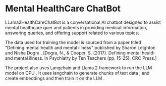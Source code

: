 # Mental HealthCare ChatBot

LLama2HealthCareChatBot is a conversational AI chatbot designed to assist mental healthcare quer and patients in providing medical information, answering queries, and offering support related to various topics.

The data used for training the model is sourced from a paper titled "Defining mental health and mental illness" published by Sharon Leighton and Nisha Dogra .
[Dogra, N., & Cooper, S. (2017). Defining mental health and mental illness. In Psychiatry by Ten Teachers (pp. 15-25). CRC Press.]

The project also uses Langchain and Llama 2 framework to run the LLM model on CPU . It uses langchain to generate chunks of text data , and create embeddings and then train it on the LLM .
